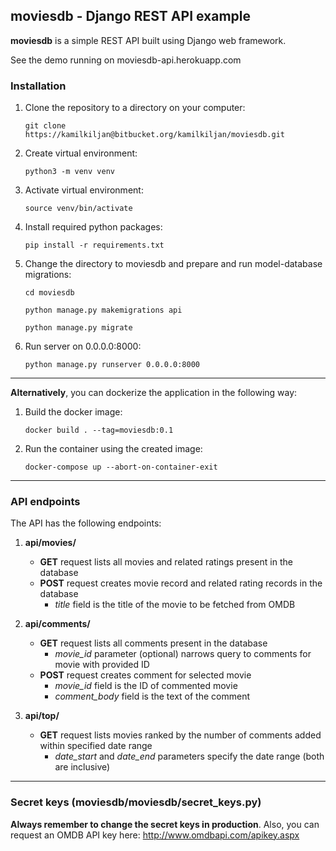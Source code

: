 ## moviesdb - Django REST API example

**moviesdb** is a simple REST API built using Django web framework.

See the demo running on moviesdb-api.herokuapp.com

### Installation
1. Clone the repository to a directory on your computer: 

    `git clone https://kamilkiljan@bitbucket.org/kamilkiljan/moviesdb.git`
    
2. Create virtual environment:

    `python3 -m venv venv`
    
3. Activate virtual environment:

    `source venv/bin/activate`
    
4. Install required python packages:

    `pip install -r requirements.txt`
    
5. Change the directory to moviesdb and prepare and run model-database migrations:
    
    `cd moviesdb`
    
    `python manage.py makemigrations api`
    
    `python manage.py migrate`
    
6. Run server on 0.0.0.0:8000:

    `python manage.py runserver 0.0.0.0:8000`
    
---
**Alternatively**, you can dockerize the application in the following way:

1. Build the docker image:

    `docker build . --tag=moviesdb:0.1
`

2. Run the container using the created image:
    
    `docker-compose up --abort-on-container-exit`

---
### API endpoints

The API has the following endpoints:

1. **api/movies/**

    - **GET** request lists all movies and related ratings present in the database
    - **POST** request creates movie record and related rating records in the database 
        - *title* field is the title of the movie to be fetched from OMDB
    
2. **api/comments/**

    - **GET** request lists all comments present in the database
        - *movie_id* parameter (optional) narrows query to comments for movie with provided ID
    - **POST** request creates comment for selected movie
        - *movie_id* field is the ID of commented movie
        - *comment_body* field is the text of the comment
        
3. **api/top/**

    - **GET** request lists movies ranked by the number of comments added within specified date range
        - *date_start* and *date_end* parameters specify the date range (both are inclusive)
        
---
### Secret keys (moviesdb/moviesdb/secret_keys.py)

**Always remember to change the secret keys in production**. Also, you can request an OMDB API key here: http://www.omdbapi.com/apikey.aspx 
